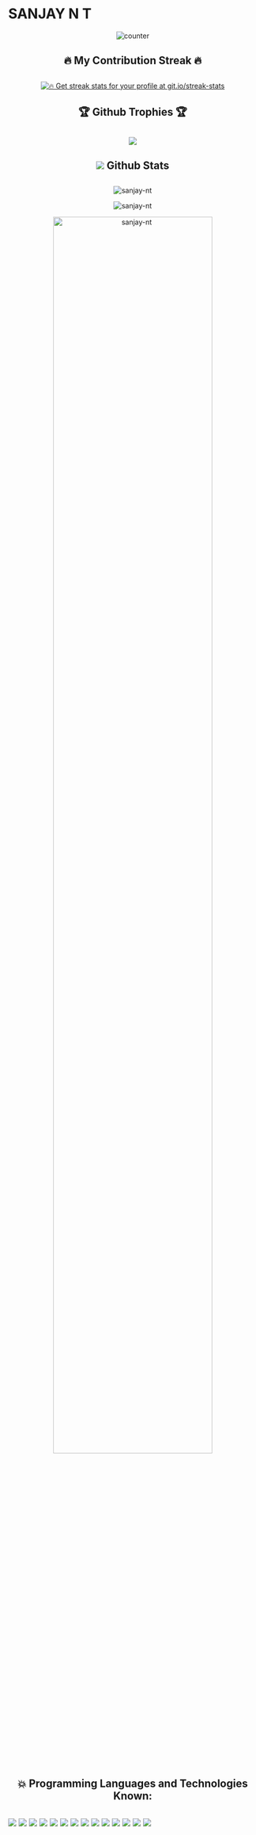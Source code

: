 # SANJAY N T

<p align="center">
     <img src="https://profile-counter.glitch.me/{sanjay-nt}/count.svg"  alt="counter"/>
</p>
                                                                         
<!--### <h2 align="center">🛠️ Languages and Tools 🛠️<h2/>-->

### <h2 align="center">🔥 My Contribution Streak 🔥<h2/>

<p align="center">
  <a href="https://github.com/sanjay-nt/github-readme-streak-stats">
   <!-- <img src="https://github-readme-streak-stats.herokuapp.com/?user=sanjay-nt&count_private=true&theme=dark&hide_border=true&background=0D1117&stroke=0000"/>-->
    <!-- <img title="🔥 Get streak stats for your profile at git.io/streak-stats"  src="http://github-readme-streak-stats.herokuapp.com?user=sanjay-nt&count_private=true&theme=soft-green&hide_border=true"/>-->
  </a>
  
  <a href="https://github.com/sanjay-nt/github-readme-streak-stats">
    <img title="🔥 Get streak stats for your profile at git.io/streak-stats" src="https://github-readme-streak-stats.herokuapp.com/?user=sanjay-nt&count_private=true&theme=soft-green&hide_border=true"/>
  </a>
<!--[![GitHub Streak](http://github-readme-streak-stats.herokuapp.com?user=sanjay-nt&theme=soft-green&hide_border=true)](https://git.io/streak-stats)-->
     
### <h2 align="center">🏆 Github Trophies 🏆<h2/>

<p align="center">
  <a href="https://github.com/ryo-ma/github-profile-trophy" target="_blank">
   <!-- <img src="https://github-profile-trophy.vercel.app/?username=sanjay-nt&row=2&column=4&margin-w=8&margin-h=8&theme=gruvbox&count_private=true"/>
-->
       <img src="https://github-profile-trophy.vercel.app/?username=sanjay-nt&row=2&column=4&margin-w=8&margin-h=8&theme=gruvbox&count_private=true"/>
  </a>
</p>

### <h2 align="center"><img src="https://cutt.ly/KblcWC8"> Github Stats<h2/>
  
  <p align="center">
<img src="https://github-readme-stats.vercel.app/api/top-langs/?username=sanjay-nt&theme=gotham&layout=compact&count_private=true" alt="sanjay-nt" />
</p>
  
<p align="center">
<img src="https://github-readme-stats.vercel.app/api?username=sanjay-nt&show_icons=true&theme=gotham&count_private=true" alt="sanjay-nt" />
</p>
<p align="center">
<img width="80%" height="80%" src="https://activity-graph.herokuapp.com/graph?username=sanjay-nt&theme=react-dark&count_private=true" alt="sanjay-nt" />
</p>
 <h2 align="center">💥 Programming Languages and Technologies Known:<h2/>
<p>  
  
<img src="https://img.shields.io/badge/Python-14354C?style=for-the-badge&logo=python&logoColor=white" />
<img src ="https://img.shields.io/badge/JAVA-f89820?style=for-the-badge&logo=java&logoColor=white">
<img src="https://img.shields.io/badge/C-00599C?style=for-the-badge&logo=c&logoColor=white" />
<img src="https://img.shields.io/badge/C%2B%2B-00599C?style=for-the-badge&logo=c%2B%2B&logoColor=white" />
<img src="https://img.shields.io/badge/SQL-0A66C2?style=for-the-badge&logo=SQL&logoColor=white" />
<img src="https://img.shields.io/badge/MySQL-4479A1?style=for-the-badge&logo=MySQL&logoColor=white" />
<img src="https://img.shields.io/badge/HTML-239120?style=for-the-badge&logo=html5&logoColor=white" />
<img src="https://img.shields.io/badge/Google Colab-F9AB00?style=for-the-badge&logo=Google-Colab&logoColor=white" />
<img src="https://img.shields.io/badge/Jupyter-F37626?style=for-the-badge&logo=Jupyter&logoColor=white" />
<img src="https://img.shields.io/badge/Anaconda-44A833?style=for-the-badge&logo=Anaconda&logoColor=white" />
<img src="https://img.shields.io/badge/Spyder-FF0000?style=for-the-badge&logo=Spyderide&logoColor=white" />
<img src="https://img.shields.io/badge/Atom-66595C?style=for-the-badge&logo=Atom&logoColor=white" />
<img src="https://img.shields.io/badge/Oracle-F80000?style=for-the-badge&logo=oracle&logoColor=white" />
<img src="https://img.shields.io/badge/Canva-00C4CC?style=for-the-badge&logo=Canva&logoColor=white" />
</p>
